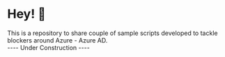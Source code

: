 # Hey! 🙂
This is a repository to share couple of sample scripts developed to tackle blockers around Azure - Azure AD.  
---- Under Construction ----
